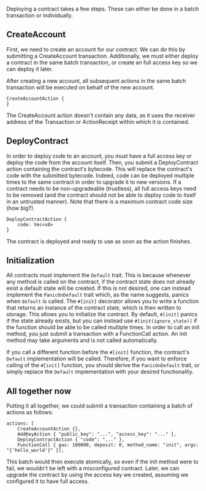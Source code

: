 Deploying a contract takes a few steps. These can either be done in a batch transaction or individually.

## CreateAccount
First, we need to create an account for our contract. We can do this by submitting a CreateAccount transaction. Additionally, we must either deploy a contract in the same batch transaction, or create an full access key so we can deploy it later.

After creating a new account, all subsequent actions in the same batch transaction will be executed on behalf of the new account.

    CreateAccountAction {
    }

The CreateAccount action doesn't contain any data, as it uses the receiver address of the Transaction or ActionReceipt within which it is contained.

## DeployContract
In order to deploy code to an account, you must have a full access key or deploy the code from the account itself. Then, you submit a DeployContract action containing the contract's bytecode. This will replace the contract's code with the submitted bytecode. Indeed, code can be deployed multiple times to the same contract in order to upgrade it to new versions. If a contract needs to be non-upgradeable (trustless), all full access keys need to be removed (and the contract should not be able to deploy code to itself in an untrusted manner). Note that there is a maximum contract code size (how big?).

    DeployContractAction {
        code: Vec<u8>
    }

The contract is deployed and ready to use as soon as the action finishes.

## Initialization
All contracts must implement the ``Default`` trait. This is because whenever any method is called on the contract, if the contract state does not already exist a default state will be created. If this is not desired, one can instead implement the ``PanicOnDefault`` trait which, as the name suggests, panics when ``default`` is called.
The ``#[init]`` decorator allows you to write a function that returns an instance of the contract state, which is then written to storage. This allows you to initialize the contract. By default, ``#[init]`` panics if the state already exists, but you can instead use ``#[init(ignore_state)]`` if the function should be able to be called multiple times.
In order to call an init method, you just submit a transaction with a FunctionCall action. An init method may take arguments and is not called automatically.

If you call a different function before the ``#[init]`` function, the contract's ``Default`` implementation will be called. Therefore, if you want to enforce calling of the ``#[init]`` function, you should derive the ``PanicOnDefault`` trait, or simply replace the ``Default`` implementation with your desired functionality.

## All together now
Putting it all together, we could submit a transaction containing a batch of actions as follows:

    actions: [
        CreateAccountAction {},
        AddKeyAction { "public_key": "...", "access_key": "..." },
        DeployContractAction { "code": "..." },
        FunctionCall { gas: 100000, deposit: 0, method_name: "init", args: "{'hello_world'}" }],

This batch would then execute atomically, so even if the init method were to fail, we wouldn't be left with a misconfigured contract. Later, we can upgrade the contract by using the access key we created, assuming we configured it to have full access.